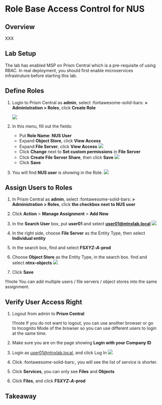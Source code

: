 # Role Base Access Control for NUS

## Overview

XXX

## Lab Setup

The lab has enabled MSP on Prism Central which is a pre-requisite of using RBAC. In real deployment, you should first enable microservices infrastruture before starting this lab.

## Define Roles

1. Login to Prism Central as **admin**, select :fontawesome-solid-bars: **> Administration > Roles**, click **Create Role**

    ![](images/1.png)

2. In this menu, fill out the fields:


    -   Put **Role Name**: **NUS User**
    -   Expand **Object Store**, click **View Access**
    -   Expand **File Server**, click **View Access**
        ![](images/2.png)
    -   Click **Change** next to **Set custom permissions** in **File Server**
    -   Click **Create File Server Share**, then click **Save**
        ![](images/3.png)
    -   Click **Save**

3. You will find **NUS user** is showing in the Role.
    ![](images/4.png)

## Assign Users to Roles

1. In Prism Central as **admin**, select :fontawesome-solid-bars: **> Administration > Roles**, click **the checkbox next to NUS user**

2. Click **Action** > **Manage Assignment** > **Add New**

3. In the **Search User** box, put **user01** and select **user01@ntnxlab.local**
    ![](images/5.png)

4. In the right side, choose **File Server** as the Entity Type, then select **Individual entity**

5. In the search box, find and select **FS*XYZ*-*A*-prod**

6. Choose **Object Store** as the Entity Type, in the search box. find and select **ntnx-objects**
    ![](images/6.png)

7. Click **Save**

!!!note
        You can add multiple users / file servers / object stores into the same assignment.

## Verify User Access Right

1. Logout from admin to **Prism Central**

    !!!note
            If you do not want to logout, you can use another browser or go to Incognito Mode of the browser so you can use different users to login at the same time.

2. Make sure you are on the page showing **Login with your Company ID**

3. Login as user01@ntnxlab.local, and click Log In
    ![](images/7.png)

4. Click :fontawesome-solid-bars:, you will see the list of service is shorter.

5. Click **Services**, you can only see **Files** and **Objects**

6. Click **Files**, and click **FS*XYZ*-*A*-prod**








## Takeaway